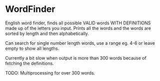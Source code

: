 # WordFinder
English word finder, finds all possible VALID words WITH DEFINITIONS made up of the letters you input. Prints all the words and the words are sorted by length and then alphabetically. 

Can search for single number length words, use a range eg. 4-6 or leave empty to show all lengths.

Currently a bit slow when output is more than 300 words because of fetching the definitions.

TODO: Multiprocessing for over 300 words.
